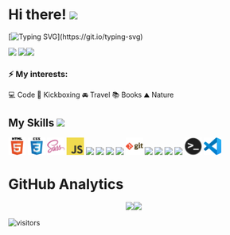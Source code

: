 # Hi there! <img src="https://media.giphy.com/media/hvRJCLFzcasrR4ia7z/giphy.gif" width="35"> 
[![Typing SVG](https://readme-typing-svg.herokuapp.com?lines=Welcome+to+my+profile!;I'm+Tetiana,+Full+Stack+Developer.;Always+learning+new+things.)](https://git.io/typing-svg)

<a href="mailto:tanyashostak13@gmail.com"><img src="https://img.shields.io/badge/tanyashostak13@gmail.com-D14836?&logo=gmail&logoColor=white" /></a>  <a href="https://github.com/Tetiana1386"><img src="https://img.shields.io/badge/Tetiana1386-100000?&logo=github&logoColor=white" /></a><img src="https://img.shields.io/badge/LinkedIn-0077B5?style=for-the-badg&logo=linkedin&logoColor=white" />

### ⚡ My interests:

:computer: Code
:boxing_glove: Kickboxing :oncoming_automobile: Travel :books: Books
:mountain: Nature

<h2> My Skills <img src = "https://media2.giphy.com/media/QssGEmpkyEOhBCb7e1/giphy.gif?cid=ecf05e47a0n3gi1bfqntqmob8g9aid1oyj2wr3ds3mg700bl&rid=giphy.gif" width = 32px> </h2>

<code><img alt="HTML5" height="35rem" src="https://raw.githubusercontent.com/github/explore/80688e429a7d4ef2fca1e82350fe8e3517d3494d/topics/html/html.png" /></code>
<code><img alt="CSS3" height="35rem" src="https://raw.githubusercontent.com/github/explore/80688e429a7d4ef2fca1e82350fe8e3517d3494d/topics/css/css.png" /></code>
<code><img alt="CSS3" height="35rem" src="https://raw.githubusercontent.com/github/explore/80688e429a7d4ef2fca1e82350fe8e3517d3494d/topics/sass/sass.png" /></code>
<code><img height="35rem" src="https://raw.githubusercontent.com/github/explore/80688e429a7d4ef2fca1e82350fe8e3517d3494d/topics/javascript/javascript.png"></code>
<code><img height="35rem" src="https://cdn4.iconfinder.com/data/icons/logos-3/600/React.js_logo-512.png" /></code>
<code><img height="35rem" src="https://cdn.freebiesupply.com/logos/large/2x/redux-logo-png-transparent.png" /></code>
<code><img height="35rem" src="https://img.icons8.com/color/35/nodejs.png"></code>
<code><img height="35rem" src="https://img.icons8.com/color/35/npm.png"></code>
<code><img height="35rem" src="https://raw.githubusercontent.com/github/explore/80688e429a7d4ef2fca1e82350fe8e3517d3494d/topics/git/git.png"></code>
<code><img height="35rem" src="https://cdn.freebiesupply.com/logos/thumbs/2x/handlebars-logo.png"></code>
<code><img height="35rem" src="https://material-ui.com/static/logo.png"></code>
<code><img height="35rem" src="https://raw.githubusercontent.com/webpack/media/master/logo/icon-square-big.png"></code>
<code><img height="35rem" src="https://parceljs.org/assets/parcel-og.png"></code>
<code><img height="35rem" src="https://raw.githubusercontent.com/github/explore/80688e429a7d4ef2fca1e82350fe8e3517d3494d/topics/terminal/terminal.png"></code>
<code><img alt="Visual Studio Code" height="35rem" src="https://raw.githubusercontent.com/github/explore/80688e429a7d4ef2fca1e82350fe8e3517d3494d/topics/visual-studio-code/visual-studio-code.png" /></code>

# GitHub Analytics

<p align="center">
<a href="https://github.com/Tetiana1386">
  <img height="180em" src="https://github-readme-stats-eight-theta.vercel.app/api?username=Tetiana1386&show_icons=true&theme=algolia&include_all_commits=true&count_private=true"/><img height="180em" src="https://github-readme-stats-eight-theta.vercel.app/api/top-langs/?username=Tetiana1386&layout=compact&langs_count=4&theme=algolia"/>
</a>
</p>

![visitors](https://visitor-badge.glitch.me/badge?page_id=Tetiana1386)


